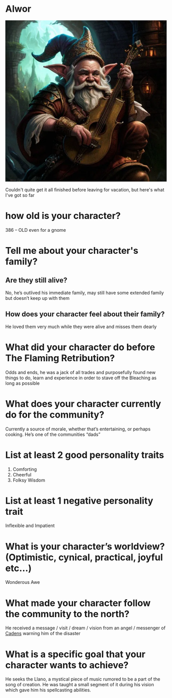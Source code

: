 # Alwor

![Alwor Pic](../../assets/alwor_thistlegift.Avatar.webp)

Couldn't quite get it all finished before leaving for vacation, but here's what I've got so far
# how old is your character? 
386 – OLD even for a gnome
# Tell me about your character's family?
## Are they still alive?
No, he’s outlived his immediate family, may still have some extended family but doesn’t keep up with them
## How does your character feel about their family?
He loved them very much while they were alive and misses them dearly
# What did your character do before The Flaming Retribution?
Odds and ends, he was a jack of all trades and purposefully found new things to do, learn and experience in order to stave off the Bleaching as long as possible
# What does your character currently do for the community?
Currently a source of morale, whether that’s entertaining, or perhaps cooking. He’s one of the communities “dads”
# List at least 2 good personality traits
1. Comforting
2. Cheerful
3. Folksy Wisdom
# List at least 1 negative personality trait
Inflexible and Impatient
# What is your character’s worldview? (Optimistic, cynical, practical, joyful etc…) 
Wonderous Awe
# What made your character follow the community to the north?
He received a message / visit / dream / vision from an angel / messenger of [Cadens](../../World/Religion/Cadens.md) warning him of the disaster
# What is a specific goal that your character wants to achieve?
He seeks the Llano, a mystical piece of music rumored to be a part of the song of creation. He was taught a small segment of it during his vision which gave him his spellcasting abilities.